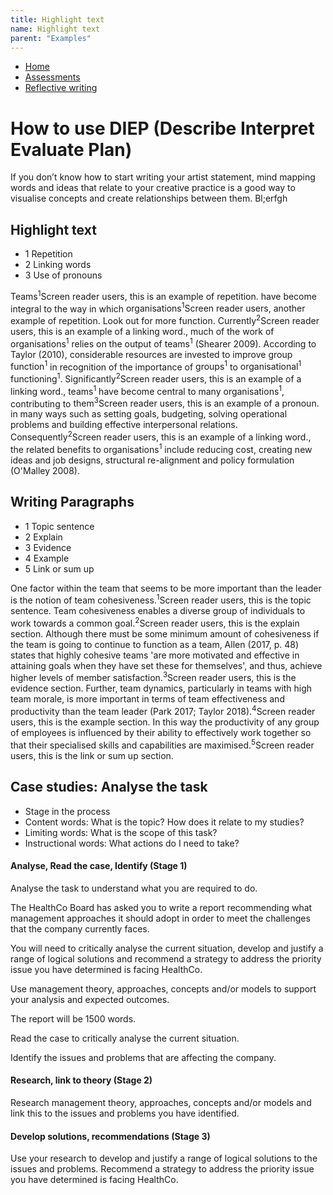 ```yaml
---
title: Highlight text
name: Highlight text
parent: "Examples"
---
```

<nav aria-label="breadcrumbs"><ul class="breadcrumbs"><li><a href="/">Home</a></li><li><a href="/assessments">Assessments</a></li><li><a href="/reflective-writing-1">Reflective writing</a></li></ul></nav>			            <a id="main-content"></a>
<h1 class="margin-top-zero">How to use DIEP (Describe Interpret Evaluate Plan)</h1>



<p class="lead">If you don&#8217;t know how to start writing your artist statement, mind mapping words and ideas that relate to your creative practice is a good way to visualise concepts and create relationships between them. Bl;erfgh</p>
<h2>Highlight text</h2>
<div class="highlight-text hl-one-column">
    <div class="key">
        <ul aria-hidden="true">
            <li class="highlight-1">1 Repetition</li>
            <li class="highlight-2">2 Linking words</li>
            <li class="highlight-3">3 Use of pronouns</li>
        </ul>
    </div>
    <div class="content">
        <p><span class="highlight-1">Teams<sup aria-hidden="true">1</sup><span class="visually-hidden">Screen reader users, this is an example of repetition.</span></span> have become integral to the way in which <span class="highlight-1">organisations<sup aria-hidden="true">1</sup><span class="visually-hidden">Screen reader users, another example of repetition. Look out for more</span></span> function. <span class="highlight-2">Currently<sup aria-hidden="true">2</sup><span class="visually-hidden">Screen reader users, this is an example of a linking word.</span></span>, much of the work of <span class="highlight-1">organisations<sup aria-hidden="true">1</sup></span> relies on the output of <span class="highlight-1">teams<sup aria-hidden="true">1</sup></span> (Shearer 2009). According to Taylor (2010), considerable resources are invested to improve <span class="highlight-1">group function<sup aria-hidden="true">1</sup></span> in recognition of the importance of <span class="highlight-1">groups<sup aria-hidden="true">1</sup></span> to <span class="highlight-1">organisational<sup aria-hidden="true">1</sup></span> <span class="highlight-1">functioning<sup aria-hidden="true">1</sup></span>. <span class="highlight-2">Significantly<sup aria-hidden="true">2</sup><span class="visually-hidden">Screen reader users, this is an example of a linking word.</span></span>, <span class="highlight-1">teams<sup aria-hidden="true">1</sup></span> have become central to many <span class="highlight-1">organisations<sup aria-hidden="true">1</sup></span>, contributing to <span class="highlight-3">them<sup aria-hidden="true">3</sup><span class="visually-hidden">Screen reader users, this is an example of a pronoun.</span></span> in many ways such as setting goals, budgeting, solving operational problems and building effective interpersonal relations. <span class="highlight-2">Consequently<sup aria-hidden="true">2</sup><span class="visually-hidden">Screen reader users, this is an example of a linking word.</span></span>, the related benefits to <span class="highlight-1">organisations<sup aria-hidden="true">1</sup></span> include reducing cost, creating new ideas and job designs, structural re-alignment and policy formulation (O'Malley 2008).</p>
    </div>
</div>

<h2>Writing Paragraphs</h2>
<div class="highlight-text">
    <div class="key">
        <ul aria-hidden="true">
            <li class="highlight-1">1 Topic sentence</li>
            <li class="highlight-2">2 Explain</li>
            <li class="highlight-3">3 Evidence</li>
            <li class="highlight-4">4 Example</li>
            <li class="highlight-5">5 Link or sum up</li>
        </ul>
    </div>
    <div class="content">
        <p><span class="highlight-1">One factor within the team that seems to be more important than the leader is the notion of team cohesiveness.<sup aria-hidden="true">1</sup><span class="visually-hidden">Screen reader users, this is the topic sentence.</span></span> <span class="highlight-2">Team cohesiveness enables a diverse group of individuals to work towards a common goal.<sup aria-hidden="true">2</sup><span class="visually-hidden">Screen reader users, this is the explain section.</span></span> <span class="highlight-3">Although there must be some minimum amount of cohesiveness if the team is going to continue to function as a team, Allen (2017, p. 48) states that highly cohesive teams 'are more motivated and effective in attaining goals when they have set these for themselves', and thus, achieve higher levels of member satisfaction.<sup aria-hidden="true">3</sup><span class="visually-hidden">Screen reader users, this is the evidence section.</span></span> <span class="highlight-4">Further, team dynamics, particularly in teams with high team morale, is more important in terms of team effectiveness and productivity than the team leader (Park 2017; Taylor 2018).<sup aria-hidden="true">4</sup><span class="visually-hidden">Screen reader users, this is the example section.</span></span> <span class="highlight-5">In this way the productivity of any group of employees is influenced by their ability to effectively work together so that their specialised skills and capabilities are maximised.<sup aria-hidden="true">5</sup><span class="visually-hidden">Screen reader users, this is the link or sum up section.</span></span></p>
    </div>
</div>

<h2>Case studies: Analyse the task</h2>
<div class="highlight-text">
    <div class="key">
        <ul>
            <li class="highlight-1">Stage in the process</li>
            <li class="highlight-2">Content words: What is the topic? How does it relate to my studies?</li>
            <li class="highlight-3">Limiting words: What is the scope of this task?</li>
            <li class="highlight-4">Instructional words: What actions do I need to take?</li>
        </ul>
    </div>
    <div class="content">
        <h4><span class="highlight-1">Analyse, Read the case, Identify (Stage 1)</span></h4>
        <p><span class="highlight-1">Analyse</span> the task to understand what you are required to do.</p>
        <p>The <span class="highlight-2">HealthCo</span> Board has asked you to <span class="highlight-4">write a report</span> recommending what <span class="highlight-2">management approaches</span> it should adopt in order to meet the <span class="highlight-3">challenges that the company currently faces</span>.</p>
        <p>You will need to <span class="highlight-4">critically analyse</span> the current situation, <span class="highlight-4">develop and justify a range of logical solutions</span> and <span class="highlight-4">recommend a strategy</span> to address the priority issue you have determined is facing <span class="highlight-2">HealthCo</span>.</p>
        <p><span class="highlight-4">Use</span> <span class="highlight-2">management theory, approaches, concepts and/or models</span> to support your analysis and expected outcomes.</p>
        <p>The report will be <span class="highlight-4">1500 words</span>.</p>
        <p><span class="highlight-1">Read the case</span> to <span class="highlight-4">critically analyse</span> the current situation.</p>
        <p><span class="highlight-1">Identify</span> the issues and problems that are affecting the company.</p>
        <h4><span class="highlight-1">Research, link to theory (Stage 2)</span></h4>
        <p><span class="highlight-1">Research</span> <span class="highlight-2">management theory, approaches, concepts and/or models</span> and <span class="highlight-1">link</span> this to the issues and problems you have identified.</p>
        <h4><span class="highlight-1">Develop solutions, recommendations (Stage 3)</span></h4>	
        <p>Use your <span class="highlight-1">research</span> to <span class="highlight-4">develop and justify a range of logical solutions</span> to the issues and problems. <span class="highlight-1">Recommend a strategy</span> to address the priority issue you have determined is facing <span class="highlight-2">HealthCo</span>.</p>
    </div>
</div>


